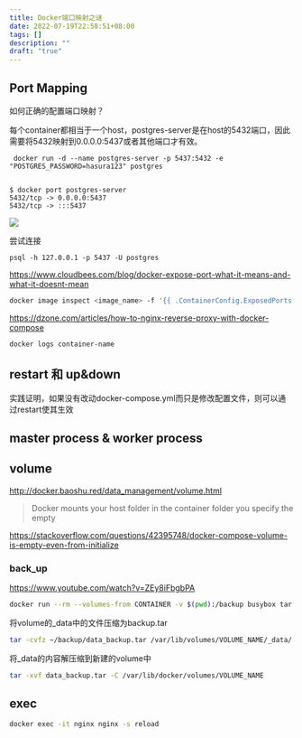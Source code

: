 ```yaml
---
title: Docker端口映射之谜
date: 2022-07-19T22:58:51+08:00
tags: []
description: ""
draft: "true"
---
```


## Port Mapping

如何正确的配置端口映射？

每个container都相当于一个host，postgres-server是在host的5432端口，因此需要将5432映射到0.0.0.0:5437或者其他端口才有效。

```
 docker run -d --name postgres-server -p 5437:5432 -e "POSTGRES_PASSWORD=hasura123" postgres
```

```

```


```
$ docker port postgres-server
5432/tcp -> 0.0.0.0:5437
5432/tcp -> :::5437
```

![](https://s2.loli.net/2022/07/14/S4KfhtRYPZ3BVWp.png)


尝试连接
```
psql -h 127.0.0.1 -p 5437 -U postgres
```

https://www.cloudbees.com/blog/docker-expose-port-what-it-means-and-what-it-doesnt-mean

```sh
docker image inspect <image_name> -f '{{ .ContainerConfig.ExposedPorts }}'
```

https://dzone.com/articles/how-to-nginx-reverse-proxy-with-docker-compose


```sh
docker logs container-name
```


## restart 和 up&down

实践证明，如果没有改动docker-compose.yml而只是修改配置文件，则可以通过restart使其生效


## master process & worker process


##  volume

http://docker.baoshu.red/data_management/volume.html

>Docker mounts your host folder in the container folder you specify
the empty

https://stackoverflow.com/questions/42395748/docker-compose-volume-is-empty-even-from-initialize


### back_up

https://www.youtube.com/watch?v=ZEy8iFbgbPA

```sh
docker run --rm --volumes-from CONTAINER -v $(pwd):/backup busybox tar cvfz /backup/backup.tar CONTAINERPATH
```

将volume的_data中的文件压缩为backup.tar
```sh
tar -cvfz ~/backup/data_backup.tar /var/lib/volumes/VOLUME_NAME/_data/
```

将_data的内容解压缩到新建的volume中
```sh
tar -xvf data_backup.tar -C /var/lib/docker/volumes/VOLUME_NAME
```

## exec

```sh
docker exec -it nginx nginx -s reload
```